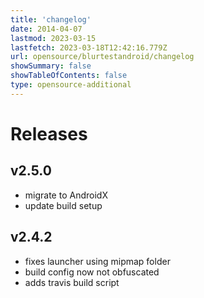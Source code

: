```yaml
---
title: 'changelog'
date: 2014-04-07
lastmod: 2023-03-15
lastfetch: 2023-03-18T12:42:16.779Z
url: opensource/blurtestandroid/changelog
showSummary: false
showTableOfContents: false
type: opensource-additional
---
```

# Releases

## v2.5.0

* migrate to AndroidX
* update build setup

## v2.4.2

* fixes launcher using mipmap folder
* build config now not obfuscated
* adds travis build script
